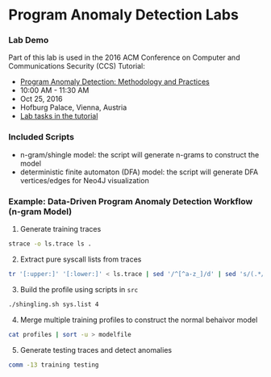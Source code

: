 # Program Anomaly Detection Labs

### Lab Demo

Part of this lab is used in the 2016 ACM Conference on Computer and Communications Security (CCS) Tutorial:

* [Program Anomaly Detection: Methodology and Practices](https://www.sigsac.org/ccs/CCS2016/tutorials/#anomaly)
 * 10:00 AM - 11:30 AM
 * Oct 25, 2016
 * Hofburg Palace, Vienna, Austria
 * [Lab tasks in the tutorial](https://github.com/subbyte/padlabs/blob/master/src/ccs2016.tut01.md)

### Included Scripts

* n-gram/shingle model: the script will generate n-grams to construct the model
* deterministic finite automaton (DFA) model: the script will generate DFA vertices/edges for Neo4J visualization

### Example: Data-Driven Program Anomaly Detection Workflow (n-gram Model)

1. Generate training traces
 ```bash
 strace -o ls.trace ls .
 ```

2. Extract pure syscall lists from traces
 ```bash
 tr '[:upper:]' '[:lower:]' < ls.trace | sed '/^[^a-z_]/d' | sed 's/(.*//' > sys.list
 ```

3. Build the profile using scripts in `src`
 ```bash
 ./shingling.sh sys.list 4
 ```

4. Merge multiple training profiles to construct the normal behaivor model
 ```bash
 cat profiles | sort -u > modelfile
 ```
 
5. Generate testing traces and detect anomalies
 ```bash
 comm -13 training testing
 ```
